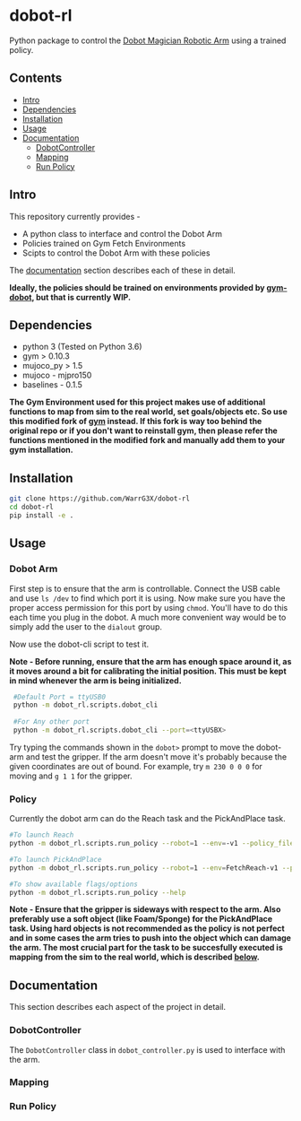 # dobot-rl
Python package to control the [Dobot Magician Robotic Arm](https://www.dobot.cc/dobot-magician/product-overview.html) using a trained policy.

Contents
--------
- [Intro](#intro)
- [Dependencies](#dependencies)
- [Installation](#installation)
- [Usage](#usage)
- [Documentation](#documentation)
  - [DobotController](#dobotcontroller)
  - [Mapping](#mapping)
  - [Run Policy](#run-policy)

## Intro
This repository currently provides - 
 - A python class to interface and control the Dobot Arm
 - Policies trained on Gym Fetch Environments
 - Scipts to control the Dobot Arm with these policies
 
 The [documentation](#documentation) section describes each of these in detail.
 
 **Ideally, the policies should be trained on environments provided by [gym-dobot](https://github.com/WarrG3X/gym-dobot), but that is currently WIP.**

## Dependencies
  - python 3 (Tested on Python 3.6)
  - gym > 0.10.3
  - mujoco_py > 1.5
  - mujoco - mjpro150
  - baselines - 0.1.5
  
**The Gym Environment used for this project makes use of additional functions to map from sim to the real world, set goals/objects etc. So use this modified fork of [gym](https://github.com/WarrG3X/gym) instead. If this fork is way too behind the original repo or if you don't want to reinstall gym, then please refer the functions mentioned in the modified fork and manually add them to your gym installation.**

## Installation
```bash
git clone https://github.com/WarrG3X/dobot-rl
cd dobot-rl
pip install -e .
```

## Usage
### Dobot Arm
First step is to ensure that the arm is controllable. Connect the USB cable and use ``ls /dev`` to find which port it is using. Now make sure you have the proper access permission for this port by using ``chmod``. You'll have to do this each time you plug in the dobot. A much more convenient way would be to simply add the user to the ``dialout`` group.

Now use the dobot-cli script to test it.

**Note - Before running, ensure that the arm has enough space around it, as it moves around a bit for calibrating the initial position. This must be kept in mind whenever the arm is being initialized.**

```bash
 #Default Port = ttyUSB0
 python -m dobot_rl.scripts.dobot_cli
 
 #For Any other port
 python -m dobot_rl.scripts.dobot_cli --port=<ttyUSBX>
```

Try typing the commands shown in the ``dobot>`` prompt to move the dobot-arm and test the gripper. If the arm doesn't move it's probably because the given coordinates are out of bound. For example, try ``m 230 0 0 0`` for moving and `g 1 1` for the gripper.

### Policy
Currently the dobot arm can do the Reach task and the PickAndPlace task.
```bash
#To launch Reach
python -m dobot_rl.scripts.run_policy --robot=1 --env=-v1 --policy_file=fetch_pick_policy_best.pkl

#To launch PickAndPlace
python -m dobot_rl.scripts.run_policy --robot=1 --env=FetchReach-v1 --policy_file=fetch_reach_policy_best.pkl

#To show available flags/options
python -m dobot_rl.scripts.run_policy --help
``` 
**Note - Ensure that the gripper is sideways with respect to the arm. Also preferably use a soft object (like Foam/Sponge) for the PickAndPlace task. Using hard objects is not recommended as the policy is not perfect and in some cases the arm tries to push into the object which can damage the arm. The most crucial part for the task to be succesfully executed is mapping from the sim to the real world, which is described [below](#mapping).**


## Documentation
This section describes each aspect of the project in detail.

### DobotController
The ``DobotController`` class in ``dobot_controller.py`` is used to interface with the arm.

### Mapping

### Run Policy
